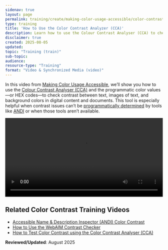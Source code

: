 ```yaml
---
sidenav: true
layout: page
permalink: training/create/making-color-usage-accessible/color-contrast-analyzer/
type: training
title: 'How to Use the Color Contrast Analyzer (CCA)'
description: Learn how to use the Colour Contrast Analyser (CCA) to check color contrast in digital content using HEX codes. This Making Color Usage Accessible video is ideal when tools like ANDI can't detect contrast issues.
disclaimer: true
created: 2025-08-05
updated: 
topic: "Training (train)"
sub-topic: 
audience:
resource-type: "Training"
format: "Video & Synchronized Media (video)"
---
```

In this video from [Making Color Usage Accessible]({{site.baseurl}}/create/making-color-usage-accessible/), we’ll show you how to use the <a href="https://developer.paciellogroup.com/resources/contrastanalyser/" target="_blank" class="usa-link--external">Colour Contrast Analyser (CCA)</a> and the programmatic color values&mdash;or HEX codes&mdash;to check contrast between text, images of text, and background colors in digital content and documents. This tool is especially helpful when contrast issues can’t be <a href="{{site.baseurl}}/tools/glossary/#programmatically-determinable" >programmatically determined</a> by tools like <a href="{{site.baseurl}}/training/web-software/andi-training-videos/color-contrast/">ANDI</a> or when those tools aren’t available.

<video controls="controls" data-vscid="3qesx4ovd" style="width:100%"><source src="https://assets.section508.gov/assets/videos/training-video-color-usage-cca-oc.mp4" type="video/mp4" /></video>

## Related Color Contrast Training Videos
* [Accessible Name & Description Inspector (ANDI) Color Contrast]({{site.baseurl}}/training/web-software/andi-training-videos/color-contrast/)
* [How to Use the WebAIM Contrast Checker]({{site.baseurl}}/training/making-color-usage-accessible/webaim-contrast-checker/)
* [How to Test Color Contrast using the Color Contrast Analyser (CCA)]({{site.baseurl}}/training/web-software/andi-training-videos/color-contrast-analyzer/)

**Reviewed/Updated**: August 2025